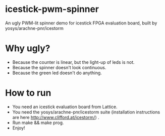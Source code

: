 # icestick-pwm-spinner
An ugly PWM-lit spinner demo for icestick FPGA evaluation board, built by yosys/arachne-pnr/icestorm

# Why ugly?
- Because the counter is linear, but the light-up of leds is not.
- Because the spinner doesn't look continuous.
- Because the green led doesn't do anything.

# How to run
- You need an icestick evaluation board from Lattice.
- You need the yosys/arachne-pnr/icestorm suite (installation instructions are here http://www.clifford.at/icestorm/) .
- Run make && make prog.
- Enjoy!

